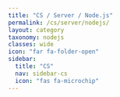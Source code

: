 ```yaml
---
title: "CS / Server / Node.js"
permalink: /cs/server/nodejs/
layout: category
taxonomy: nodejs
classes: wide
icon: "far fa-folder-open"
sidebar:
  title: "CS"
  nav: sidebar-cs
  icon: "fas fa-microchip"
---
```

